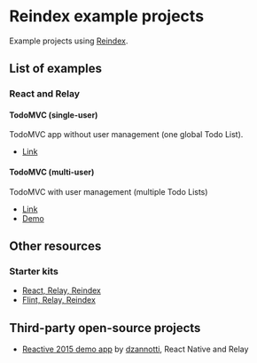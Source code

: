 # Reindex example projects

Example projects using [Reindex](https://www.reindex.io/?utm_source=github).

## List of examples

### React and Relay

#### TodoMVC (single-user)

TodoMVC app without user management (one global Todo List).

* [Link](https://github.com/reindexio/reindex-examples/tree/master/todomvc-single-user)

#### TodoMVC (multi-user)

TodoMVC with user management (multiple Todo Lists)

* [Link](https://github.com/reindexio/reindex-examples/tree/master/todomvc-multi-user)
* [Demo](http://reindex-todomvc.surge.sh/)

## Other resources

### Starter kits

* [React, Relay, Reindex](https://github.com/reindexio/reindex-starter-kit)
* [Flint, Relay, Reindex](https://github.com/reindexio/reindex-starter-kit-flint)

## Third-party open-source projects

* [Reactive 2015 demo app](https://github.com/dzannotti/reactive2015/)
  by [dzannotti](https://github.com/dzannotti), React Native and Relay
